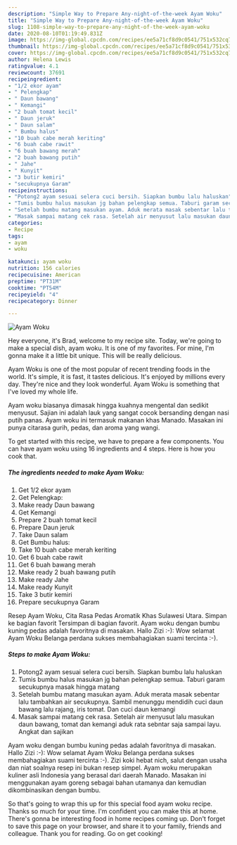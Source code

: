 ```yaml
---
description: "Simple Way to Prepare Any-night-of-the-week Ayam Woku"
title: "Simple Way to Prepare Any-night-of-the-week Ayam Woku"
slug: 1108-simple-way-to-prepare-any-night-of-the-week-ayam-woku
date: 2020-08-10T01:19:49.831Z
image: https://img-global.cpcdn.com/recipes/ee5a71cf8d9c0541/751x532cq70/ayam-woku-foto-resep-utama.jpg
thumbnail: https://img-global.cpcdn.com/recipes/ee5a71cf8d9c0541/751x532cq70/ayam-woku-foto-resep-utama.jpg
cover: https://img-global.cpcdn.com/recipes/ee5a71cf8d9c0541/751x532cq70/ayam-woku-foto-resep-utama.jpg
author: Helena Lewis
ratingvalue: 4.1
reviewcount: 37691
recipeingredient:
- "1/2 ekor ayam"
- " Pelengkap"
- " Daun bawang"
- " Kemangi"
- "2 buah tomat kecil"
- " Daun jeruk"
- " Daun salam"
- " Bumbu halus"
- "10 buah cabe merah keriting"
- "6 buah cabe rawit"
- "6 buah bawang merah"
- "2 buah bawang putih"
- " Jahe"
- " Kunyit"
- "3 butir kemiri"
- "secukupnya Garam"
recipeinstructions:
- "Potong2 ayam sesuai selera cuci bersih. Siapkan bumbu lalu haluskan"
- "Tumis bumbu halus masukan jg bahan pelengkap semua. Taburi garam secukupnya masak hingga matang"
- "Setelah bumbu matang masukan ayam. Aduk merata masak sebentar lalu tambahkan air secukupnya. Sambil menunggu mendidih cuci daun bawang lalu rajang, iris tomat. Dan cuci daun kemangi"
- "Masak sampai matang cek rasa. Setelah air menyusut lalu masukan daun bawang, tomat dan kemangi aduk rata sebntar saja sampai layu. Angkat dan sajikan"
categories:
- Recipe
tags:
- ayam
- woku

katakunci: ayam woku 
nutrition: 156 calories
recipecuisine: American
preptime: "PT31M"
cooktime: "PT54M"
recipeyield: "4"
recipecategory: Dinner

---
```



![Ayam Woku](https://img-global.cpcdn.com/recipes/ee5a71cf8d9c0541/751x532cq70/ayam-woku-foto-resep-utama.jpg)

Hey everyone, it's Brad, welcome to my recipe site. Today, we're going to make a special dish, ayam woku. It is one of my favorites. For mine, I'm gonna make it a little bit unique. This will be really delicious.

Ayam Woku is one of the most popular of recent trending foods in the world. It's simple, it is fast, it tastes delicious. It's enjoyed by millions every day. They're nice and they look wonderful. Ayam Woku is something that I've loved my whole life.

Ayam woku biasanya dimasak hingga kuahnya mengental dan sedikit menyusut. Sajian ini adalah lauk yang sangat cocok bersanding dengan nasi putih panas. Ayam woku ini termasuk makanan khas Manado. Masakan ini punya citarasa gurih, pedas, dan aroma yang wangi.


To get started with this recipe, we have to prepare a few components. You can have ayam woku using 16 ingredients and 4 steps. Here is how you cook that.

<!--inarticleads1-->

##### The ingredients needed to make Ayam Woku:

1. Get 1/2 ekor ayam
1. Get  Pelengkap:
1. Make ready  Daun bawang
1. Get  Kemangi
1. Prepare 2 buah tomat kecil
1. Prepare  Daun jeruk
1. Take  Daun salam
1. Get  Bumbu halus:
1. Take 10 buah cabe merah keriting
1. Get 6 buah cabe rawit
1. Get 6 buah bawang merah
1. Make ready 2 buah bawang putih
1. Make ready  Jahe
1. Make ready  Kunyit
1. Take 3 butir kemiri
1. Prepare secukupnya Garam


Resep Ayam Woku, Cita Rasa Pedas Aromatik Khas Sulawesi Utara. Simpan ke bagian favorit Tersimpan di bagian favorit. Ayam woku dengan bumbu kuning pedas adalah favoritnya di masakan. Hallo Zizi :-): Wow selamat Ayam Woku Belanga perdana sukses membahagiakan suami tercinta :-). 

<!--inarticleads2-->

##### Steps to make Ayam Woku:

1. Potong2 ayam sesuai selera cuci bersih. Siapkan bumbu lalu haluskan
1. Tumis bumbu halus masukan jg bahan pelengkap semua. Taburi garam secukupnya masak hingga matang
1. Setelah bumbu matang masukan ayam. Aduk merata masak sebentar lalu tambahkan air secukupnya. Sambil menunggu mendidih cuci daun bawang lalu rajang, iris tomat. Dan cuci daun kemangi
1. Masak sampai matang cek rasa. Setelah air menyusut lalu masukan daun bawang, tomat dan kemangi aduk rata sebntar saja sampai layu. Angkat dan sajikan


Ayam woku dengan bumbu kuning pedas adalah favoritnya di masakan. Hallo Zizi :-): Wow selamat Ayam Woku Belanga perdana sukses membahagiakan suami tercinta :-). Zizi koki hebat nich, salut dengan usaha dan niat soalnya resep ini bukan resep simpel. Ayam woku merupakan kuliner asli Indonesia yang berasal dari daerah Manado. Masakan ini menggunakan ayam goreng sebagai bahan utamanya dan kemudian dikombinasikan dengan bumbu. 

So that's going to wrap this up for this special food ayam woku recipe. Thanks so much for your time. I'm confident you can make this at home. There's gonna be interesting food in home recipes coming up. Don't forget to save this page on your browser, and share it to your family, friends and colleague. Thank you for reading. Go on get cooking!
